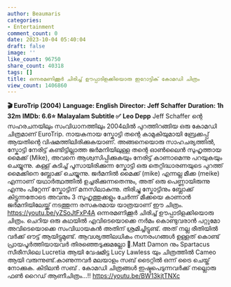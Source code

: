 ```yaml
---
author: Beaumaris
categories:
- Entertainment
comment_count: 0
date: 2023-10-04 05:40:04
draft: false
image: ''
like_count: 96750
share_count: 40318
tags: []
title: ഒന്നരമണിക്കൂർ ചിരിച്ച് ഊപ്പാടിളക്കിയൊരു ഇറോട്ടിക് കോമഡി ചിത്രം
view_count: 1406860
---
```


**🎬 EuroTrip (2004)** **Language: English** **Director: Jeff Schaffer** **Duration: 1h 32m** **IMDb: 6.6⭐️** **Malayalam Subtitle ✅️** **Leo Depp** Jeff Schaffer ന്റെ സഹരചനയിലും സംവിധാനത്തിലും 2004ലിൽ പുറത്തിറങ്ങിയ ഒരു കോമഡി ചിത്രമാണ് EuroTrip. നായകനായ സ്കോട്ടി തന്റെ കാമുകിയുമായി ബ്രേക്കപ്പ് ആയതിന്റെ വിഷമത്തിലിരിക്കുകയാണ്. അങ്ങനെയൊരു സാഹചര്യത്തിൽ, സ്കോട്ടി നേരിട്ട് കണ്ടിട്ടില്ലാത്ത ജർമനിയിലുള്ള തന്റെ ഓൺലൈൻ സുഹൃത്തായ മൈക്ക് (Mike), അവനെ ആശ്വസിപ്പിക്കുകയും നേരിട്ട് കാണാമെന്നു പറയുകയും ചെയ്യുന്നു. കള്ള് കുടിച്ച് പൂസായിരിക്കുന്ന സ്കോട്ടി ഒരു തെറ്റിദ്ധാരണയുടെ പുറത്ത് മൈക്കിനെ ബ്ലോക്ക് ചെയ്യുന്നു. ജർമനിൽ മൈക്ക് (mike) എന്നല്ല മീക്ക (meike) എന്നാണ് യഥാർത്ഥത്തിൽ ഉച്ചരിക്കുന്നതെന്നും, അത് ഒരു പെണ്ണായിരുന്നു എന്നും പിറ്റേന്ന് സ്കോട്ടിന് മനസിലാകുന്നു. തിരിച്ചു സ്കോട്ടിനും ബ്ലോക്ക് കിട്ടുന്നതോടെ അവനും 3 സുഹൃത്തുക്കളും ചേർന്ന് മീക്കയെ കാണാൻ ജർമനിയിലേയ്ക്ക് നടത്തുന്ന രസകരമായ യാത്രയാണ് ഈ ചിത്രം. https://youtu.be/yZSoJtFxP4A ഒന്നരമണിക്കൂർ ചിരിച്ച് ഊപ്പാടിളക്കിയൊരു ചിത്രം. ചെറിയ ഒരു കഥയിൽ എവിടെയൊക്കെ നർമം കൊണ്ടുവരാൻ പറ്റുമോ അവിടെയൊക്കെ സംവിധായകൻ അതിന് ശ്രമിച്ചിട്ടുണ്ട്. അത് നല്ല രീതിയിൽ വർക്ക്‌ ഔട്ട്‌ ആയിട്ടുമുണ്ട്. ആവശ്യത്തിലധികം നഗ്നരംഗങ്ങൾ ഉള്ളത് കൊണ്ട് പ്രായപൂർത്തിയായവർ തിരഞ്ഞെടുക്കുമല്ലോ 🔞.Matt Damon നും Spartacus സീരീസിലെ Lucretia ആയി വേഷമിട്ട Lucy Lawless യും ചിത്രത്തിൽ Cameo ആയി വരുന്നുണ്ട്.കാണുന്നവർ മലയാളം സബ് ടൈറ്റിൽ ഒന്ന് ട്രൈ ചെയ്ത് നോക്കുക. കിടിലൻ സബ് . കോമഡി ചിത്രങ്ങൾ ഇഷ്ടപെടുന്നവർക്ക് നല്ലൊരു ഫൺ റൈഡ് ആണീചിത്രം...!! https://youtu.be/BW13kjtTNXc